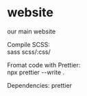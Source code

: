 # website
our main website

Compile SCSS:  
sass scss/:css/


Fromat code with Prettier:  
npx prettier --write .


Dependencies:
prettier